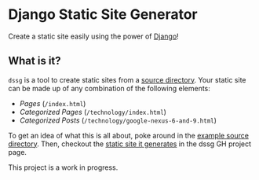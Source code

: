 # Django Static Site Generator

Create a static site easily using the power of [Django](https://www.djangoproject.com/)!

## What is it?

`dssg` is a tool to create static sites from a [source directory](https://github.com/atheiman/dssg/wiki/Example-Source-Dir). Your static site can be made up of any combination of the following elements:

- *Pages* (`/index.html`)
- *Categorized Pages* (`/technology/index.html`)
- *Categorized Posts* (`/technology/google-nexus-6-and-9.html`)

To get an idea of what this is all about, poke around in the [example source directory](https://github.com/atheiman/dssg/tree/master/example-source-dir). Then, checkout the [static site it generates](https://atheiman.github.io/dssg/) in the dssg GH project page.

This project is a work in progress.
